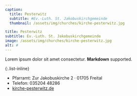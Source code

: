```yaml
---
caption:
  title: Pesterwitz
  subtitle: #Ev.-Luth. St. Jakobuskirchgemeinde
  thumbnail: /assets/img/churches/kirche-pesterwitz.jpg

title: Pesterwitz
subtitle: Ev.-Luth. St. Jakobuskirchgemeinde
image: /assets/img/churches/kirche-pesterwitz.jpg
alt: #
---
```

Lorem ipsum dolor sit amet consectetur. **Markdown** supported.

{:.list-inline} 
- Pfarramt: Zur Jakobuskirche 2 · 01705 Freital
- Telefon: 035204 48286
- <a href="https://kirche-pesterwitz.de" target="_blank">kirche-pesterwitz.de</a>

